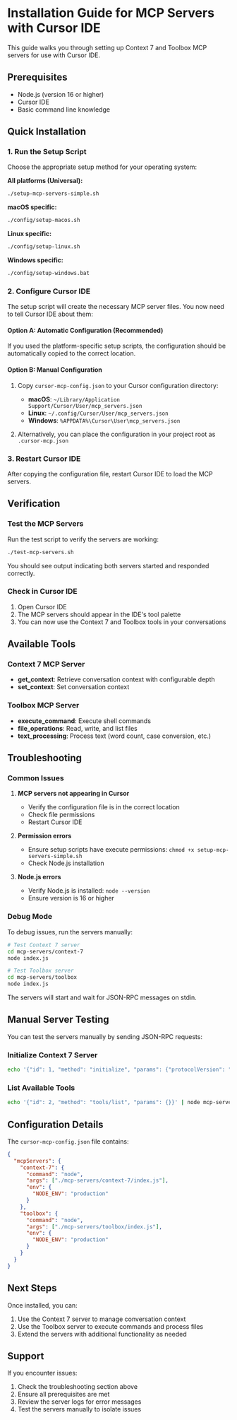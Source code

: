 # Installation Guide for MCP Servers with Cursor IDE

This guide walks you through setting up Context 7 and Toolbox MCP servers for use with Cursor IDE.

## Prerequisites

- Node.js (version 16 or higher)
- Cursor IDE
- Basic command line knowledge

## Quick Installation

### 1. Run the Setup Script

Choose the appropriate setup method for your operating system:

**All platforms (Universal):**
```bash
./setup-mcp-servers-simple.sh
```

**macOS specific:**
```bash
./config/setup-macos.sh
```

**Linux specific:**
```bash
./config/setup-linux.sh
```

**Windows specific:**
```bash
./config/setup-windows.bat
```

### 2. Configure Cursor IDE

The setup script will create the necessary MCP server files. You now need to tell Cursor IDE about them:

#### Option A: Automatic Configuration (Recommended)
If you used the platform-specific setup scripts, the configuration should be automatically copied to the correct location.

#### Option B: Manual Configuration
1. Copy `cursor-mcp-config.json` to your Cursor configuration directory:
   - **macOS**: `~/Library/Application Support/Cursor/User/mcp_servers.json`
   - **Linux**: `~/.config/Cursor/User/mcp_servers.json`
   - **Windows**: `%APPDATA%\Cursor\User\mcp_servers.json`

2. Alternatively, you can place the configuration in your project root as `.cursor-mcp.json`

### 3. Restart Cursor IDE

After copying the configuration file, restart Cursor IDE to load the MCP servers.

## Verification

### Test the MCP Servers

Run the test script to verify the servers are working:

```bash
./test-mcp-servers.sh
```

You should see output indicating both servers started and responded correctly.

### Check in Cursor IDE

1. Open Cursor IDE
2. The MCP servers should appear in the IDE's tool palette
3. You can now use the Context 7 and Toolbox tools in your conversations

## Available Tools

### Context 7 MCP Server

- **get_context**: Retrieve conversation context with configurable depth
- **set_context**: Set conversation context

### Toolbox MCP Server

- **execute_command**: Execute shell commands
- **file_operations**: Read, write, and list files
- **text_processing**: Process text (word count, case conversion, etc.)

## Troubleshooting

### Common Issues

1. **MCP servers not appearing in Cursor**
   - Verify the configuration file is in the correct location
   - Check file permissions
   - Restart Cursor IDE

2. **Permission errors**
   - Ensure setup scripts have execute permissions: `chmod +x setup-mcp-servers-simple.sh`
   - Check Node.js installation

3. **Node.js errors**
   - Verify Node.js is installed: `node --version`
   - Ensure version is 16 or higher

### Debug Mode

To debug issues, run the servers manually:

```bash
# Test Context 7 server
cd mcp-servers/context-7
node index.js

# Test Toolbox server
cd mcp-servers/toolbox
node index.js
```

The servers will start and wait for JSON-RPC messages on stdin.

## Manual Server Testing

You can test the servers manually by sending JSON-RPC requests:

### Initialize Context 7 Server
```bash
echo '{"id": 1, "method": "initialize", "params": {"protocolVersion": "2024-11-05", "capabilities": {}}}' | node mcp-servers/context-7/index.js
```

### List Available Tools
```bash
echo '{"id": 2, "method": "tools/list", "params": {}}' | node mcp-servers/context-7/index.js
```

## Configuration Details

The `cursor-mcp-config.json` file contains:

```json
{
  "mcpServers": {
    "context-7": {
      "command": "node",
      "args": ["./mcp-servers/context-7/index.js"],
      "env": {
        "NODE_ENV": "production"
      }
    },
    "toolbox": {
      "command": "node", 
      "args": ["./mcp-servers/toolbox/index.js"],
      "env": {
        "NODE_ENV": "production"
      }
    }
  }
}
```

## Next Steps

Once installed, you can:

1. Use the Context 7 server to manage conversation context
2. Use the Toolbox server to execute commands and process files
3. Extend the servers with additional functionality as needed

## Support

If you encounter issues:

1. Check the troubleshooting section above
2. Ensure all prerequisites are met
3. Review the server logs for error messages
4. Test the servers manually to isolate issues